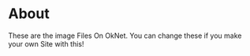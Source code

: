 # About

These are the image Files On OkNet. You can change these if you make your own Site with this!
